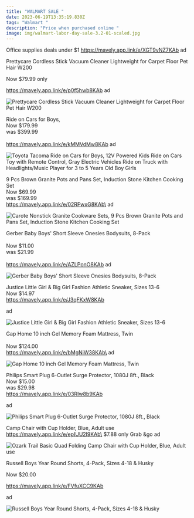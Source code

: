 ```yaml
---
title: "WALMART SALE "
date: 2023-06-19T13:35:19.830Z
tags: "Walmart "
description: "Price when purchased online "
image: img/walmart-labor-day-sale-3.2-01-scaled.jpg
---
```

Office supplies deals under $1 https://mavely.app.link/e/XGT9vNZ7KAb ad



Prettycare Cordless Stick Vacuum Cleaner Lightweight for Carpet Floor Pet Hair W200 

Now $79.99 only 

https://mavely.app.link/e/p0f5hwb8KAb ad 

![Prettycare Cordless Stick Vacuum Cleaner Lightweight for Carpet Floor Pet Hair W200](https://i5.walmartimages.com/asr/f475d70c-2781-4257-9287-1d2ec3ddf191.d63de166122540a585f3a8342077ccd8.jpeg?odnHeight=2000&odnWidth=2000&odnBg=FFFFFF)

Ride on Cars for Boys,\
Now $179.99\
was $399.99\
\
https://mavely.app.link/e/kMMVdMw8KAb ad

![Toyota Tacoma Ride on Cars for Boys, 12V Powered Kids Ride on Cars Toy with Remote Control, Gray Electric Vehicles Ride on Truck with Headlights/Music Player for 3 to 5 Years Old Boy Girls](https://i5.walmartimages.com/asr/7a8ae809-9361-41e6-a97e-3219c8517182.e48005e4a4549b6c2f56c5d6477f2f17.jpeg?odnHeight=612&odnWidth=612&odnBg=FFFFFF)

9 Pcs Brown Granite Pots and Pans Set, Induction Stone Kitchen Cooking Set\
Now $69.99\
was $169.99\
https://mavely.app.link/e/02RFwxG8KAb\
ad

![Carote Nonstick Granite Cookware Sets, 9 Pcs Brown Granite Pots and Pans Set, Induction Stone Kitchen Cooking Set](https://i5.walmartimages.com/asr/c66581ab-3662-4cf0-bb02-5d1ad5a04aa0.e402c1ee95e17ecbe18c127ebf9e512b.png?odnHeight=612&odnWidth=612&odnBg=FFFFFF)

Gerber Baby Boys' Short Sleeve Onesies Bodysuits, 8-Pack\
\
Now $11.00\
was $21.99\
\
https://mavely.app.link/e/AZLPonO8KAb ad

![Gerber Baby Boys' Short Sleeve Onesies Bodysuits, 8-Pack](https://i5.walmartimages.com/asr/72cc70d8-d53b-4abb-a7bd-2990c74d19c2.23a2865d7ca3548ec426c96530da5ecb.jpeg?odnHeight=612&odnWidth=612&odnBg=FFFFFF)

Justice Little Girl & Big Girl Fashion Athletic Sneaker, Sizes 13-6\
Now $14.97\
https://mavely.app.link/e/J3qFKxW8KAb 

ad

![Justice Little Girl & Big Girl Fashion Athletic Sneaker, Sizes 13-6](https://i5.walmartimages.com/asr/a17f3def-b3d1-47af-8c4f-53c177fa7e47.3cf4f5f5597852e007cb8c686eec8139.jpeg?odnHeight=612&odnWidth=612&odnBg=FFFFFF)

Gap Home 10 inch Gel Memory Foam Mattress, Twin\
\
Now $124.00\
https://mavely.app.link/e/bMgNiW38KAb\
ad

![Gap Home 10 inch Gel Memory Foam Mattress, Twin](https://i5.walmartimages.com/asr/a85c53c9-6132-4b79-9f94-4c52ff87b0a7.e55e10e7b2897dc12fe9d1d9844fb77f.jpeg?odnHeight=612&odnWidth=612&odnBg=FFFFFF)

Philips Smart Plug 6-Outlet Surge Protector, 1080J 8ft., Black\
Now $15.00\
was $29.98\
https://mavely.app.link/e/03RIw8b9KAb 

ad

![Philips Smart Plug 6-Outlet Surge Protector, 1080J 8ft., Black](https://i5.walmartimages.com/asr/8cd3d046-6fff-4035-aa32-35c1fa7db559.547bc9d97e3661d2d205e0a0a48462a4.jpeg)

Camp Chair with Cup Holder, Blue, Adult use\
https://mavely.app.link/e/epIUU2l9KAb\
$7.88 only Grab &go ad 

![Ozark Trail Basic Quad Folding Camp Chair with Cup Holder, Blue, Adult use](https://i5.walmartimages.com/asr/71d275bd-0885-4fb4-99ab-acfcfe9916dc.bc0377cf196bfc471c60ce154667ef40.jpeg?odnHeight=612&odnWidth=612&odnBg=FFFFFF)

Russell Boys Year Round Shorts, 4-Pack, Sizes 4-18 & Husky

Now $20.00

https://mavely.app.link/e/FVfuXCC9KAb

ad

![Russell Boys Year Round Shorts, 4-Pack, Sizes 4-18 & Husky](https://i5.walmartimages.com/asr/6c3c4745-6eba-480b-bf9a-ec843f2c6d82.fe0786fead96d6d7de93464decae5230.jpeg)

<!--EndFragment-->